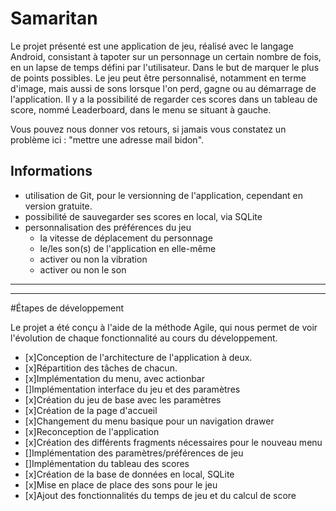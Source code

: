 # Samaritan

Le projet présenté est une application de jeu, réalisé avec le langage Android, consistant à tapoter sur un personnage un certain nombre de fois, en un lapse de temps défini par l'utilisateur. Dans le but de marquer le plus de points possibles.
Le jeu peut être personnalisé, notamment en terme d'image, mais aussi de sons lorsque l'on perd, gagne ou au démarrage de l'application.
Il y a la possibilité de regarder ces scores dans un tableau de score, nommé Leaderboard, dans le menu se situant à gauche.

Vous pouvez nous donner vos retours, si jamais vous constatez un problème ici :
"mettre une adresse mail bidon".

## Informations

* utilisation de Git, pour le versionning de l'application, cependant en version gratuite.
* possibilité de sauvegarder ses scores en local, via SQLite
* personnalisation des préférences du jeu
  - la vitesse de déplacement du personnage
  - le/les son(s) de l'application en elle-même
  - activer ou non la vibration
  - activer ou non le son

***************************************************************************************************************************************
***************************************************************************************************************************************

#Étapes de développement

Le projet a été conçu à l'aide de la méthode Agile, qui nous permet de voir l'évolution de chaque fonctionnalité au cours du développement.

- [x]Conception de l'architecture de l'application à deux.
- [x]Répartition des tâches de chacun.
- [x]Implémentation du menu, avec actionbar
- []Implémentation interface du jeu et des paramètres
- [x]Création du jeu de base avec les paramètres
- [x]Création de la page d'accueil
- [x]Changement du menu basique pour un navigation drawer
- [x]Reconception de l'application
- [x]Création des différents fragments nécessaires pour le nouveau menu
- []Implémentation des paramètres/préférences de jeu
- []Implémentation du tableau des scores
- [x]Création de la base de données en local, SQLite
- [x]Mise en place de place des sons pour le jeu
- [x]Ajout des fonctionnalités du temps de jeu et du calcul de score
